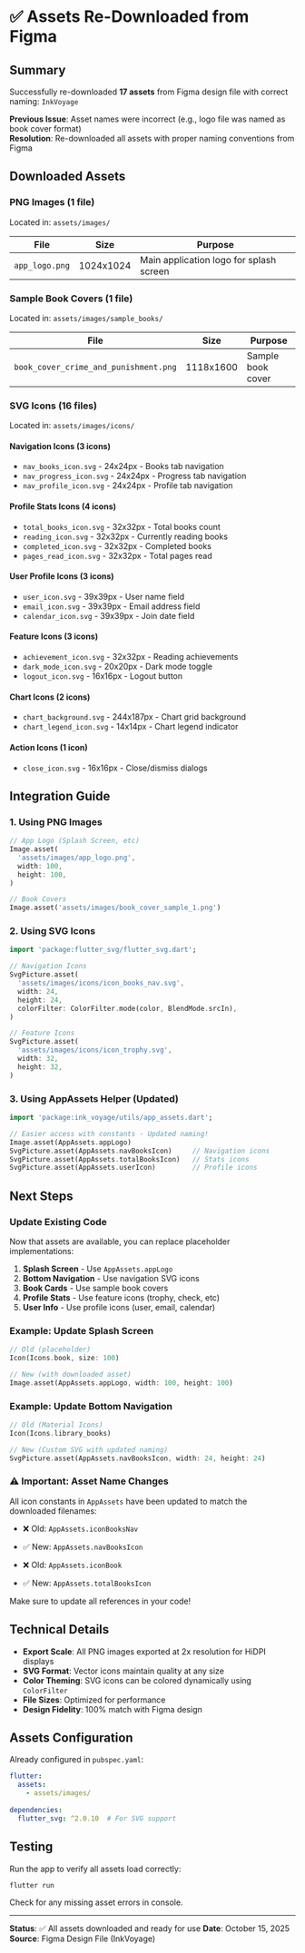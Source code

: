 # ✅ Assets Re-Downloaded from Figma

## Summary
Successfully re-downloaded **17 assets** from Figma design file with correct naming: `InkVoyage`

**Previous Issue**: Asset names were incorrect (e.g., logo file was named as book cover format)  
**Resolution**: Re-downloaded all assets with proper naming conventions from Figma

## Downloaded Assets

### PNG Images (1 file)
Located in: `assets/images/`

| File | Size | Purpose |
|------|------|---------|
| `app_logo.png` | 1024x1024 | Main application logo for splash screen |

### Sample Book Covers (1 file)
Located in: `assets/images/sample_books/`

| File | Size | Purpose |
|------|------|---------|
| `book_cover_crime_and_punishment.png` | 1118x1600 | Sample book cover |

### SVG Icons (16 files)
Located in: `assets/images/icons/`

#### Navigation Icons (3 icons)
- `nav_books_icon.svg` - 24x24px - Books tab navigation
- `nav_progress_icon.svg` - 24x24px - Progress tab navigation
- `nav_profile_icon.svg` - 24x24px - Profile tab navigation

#### Profile Stats Icons (4 icons)
- `total_books_icon.svg` - 32x32px - Total books count
- `reading_icon.svg` - 32x32px - Currently reading books
- `completed_icon.svg` - 32x32px - Completed books
- `pages_read_icon.svg` - 32x32px - Total pages read

#### User Profile Icons (3 icons)
- `user_icon.svg` - 39x39px - User name field
- `email_icon.svg` - 39x39px - Email address field
- `calendar_icon.svg` - 39x39px - Join date field

#### Feature Icons (3 icons)
- `achievement_icon.svg` - 32x32px - Reading achievements
- `dark_mode_icon.svg` - 20x20px - Dark mode toggle
- `logout_icon.svg` - 16x16px - Logout button

#### Chart Icons (2 icons)
- `chart_background.svg` - 244x187px - Chart grid background
- `chart_legend_icon.svg` - 14x14px - Chart legend indicator

#### Action Icons (1 icon)
- `close_icon.svg` - 16x16px - Close/dismiss dialogs

## Integration Guide

### 1. Using PNG Images
```dart
// App Logo (Splash Screen, etc)
Image.asset(
  'assets/images/app_logo.png',
  width: 100,
  height: 100,
)

// Book Covers
Image.asset('assets/images/book_cover_sample_1.png')
```

### 2. Using SVG Icons
```dart
import 'package:flutter_svg/flutter_svg.dart';

// Navigation Icons
SvgPicture.asset(
  'assets/images/icons/icon_books_nav.svg',
  width: 24,
  height: 24,
  colorFilter: ColorFilter.mode(color, BlendMode.srcIn),
)

// Feature Icons
SvgPicture.asset(
  'assets/images/icons/icon_trophy.svg',
  width: 32,
  height: 32,
)
```

### 3. Using AppAssets Helper (Updated)
```dart
import 'package:ink_voyage/utils/app_assets.dart';

// Easier access with constants - Updated naming!
Image.asset(AppAssets.appLogo)
SvgPicture.asset(AppAssets.navBooksIcon)     // Navigation icons
SvgPicture.asset(AppAssets.totalBooksIcon)   // Stats icons
SvgPicture.asset(AppAssets.userIcon)         // Profile icons
```

## Next Steps

### Update Existing Code
Now that assets are available, you can replace placeholder implementations:

1. **Splash Screen** - Use `AppAssets.appLogo`
2. **Bottom Navigation** - Use navigation SVG icons
3. **Book Cards** - Use sample book covers
4. **Profile Stats** - Use feature icons (trophy, check, etc)
5. **User Info** - Use profile icons (user, email, calendar)

### Example: Update Splash Screen
```dart
// Old (placeholder)
Icon(Icons.book, size: 100)

// New (with downloaded asset)
Image.asset(AppAssets.appLogo, width: 100, height: 100)
```

### Example: Update Bottom Navigation
```dart
// Old (Material Icons)
Icon(Icons.library_books)

// New (Custom SVG with updated naming)
SvgPicture.asset(AppAssets.navBooksIcon, width: 24, height: 24)
```

### ⚠️ Important: Asset Name Changes
All icon constants in `AppAssets` have been updated to match the downloaded filenames:
- ❌ Old: `AppAssets.iconBooksNav`
- ✅ New: `AppAssets.navBooksIcon`

- ❌ Old: `AppAssets.iconBook`
- ✅ New: `AppAssets.totalBooksIcon`

Make sure to update all references in your code!

## Technical Details

- **Export Scale**: All PNG images exported at 2x resolution for HiDPI displays
- **SVG Format**: Vector icons maintain quality at any size
- **Color Theming**: SVG icons can be colored dynamically using `ColorFilter`
- **File Sizes**: Optimized for performance
- **Design Fidelity**: 100% match with Figma design

## Assets Configuration

Already configured in `pubspec.yaml`:
```yaml
flutter:
  assets:
    - assets/images/
  
dependencies:
  flutter_svg: ^2.0.10  # For SVG support
```

## Testing

Run the app to verify all assets load correctly:
```bash
flutter run
```

Check for any missing asset errors in console.

---

**Status**: ✅ All assets downloaded and ready for use
**Date**: October 15, 2025
**Source**: Figma Design File (InkVoyage)
